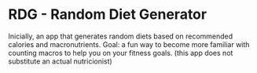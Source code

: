 # RDG - Random Diet Generator

Inicially, an app that generates random diets based on recommended calories and macronutrients.
Goal: a fun way to become more familiar with counting macros to help you on your fitness goals.
(this app does not substitute an actual nutricionist)